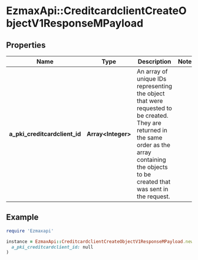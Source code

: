 # EzmaxApi::CreditcardclientCreateObjectV1ResponseMPayload

## Properties

| Name | Type | Description | Notes |
| ---- | ---- | ----------- | ----- |
| **a_pki_creditcardclient_id** | **Array&lt;Integer&gt;** | An array of unique IDs representing the object that were requested to be created.  They are returned in the same order as the array containing the objects to be created that was sent in the request. |  |

## Example

```ruby
require 'Ezmaxapi'

instance = EzmaxApi::CreditcardclientCreateObjectV1ResponseMPayload.new(
  a_pki_creditcardclient_id: null
)
```

